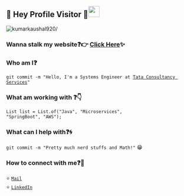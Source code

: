 <!--<p align="center">
  <img src="https://github.com/kumarkaushal920/kumarkaushal920/readme.gif">
</p> -->
 
## :rainbow: Hey Profile Visitor :eyes:<img src="https://raw.githubusercontent.com/iampavangandhi/iampavangandhi/master/gifs/Hi.gif" width="30px">
<p align="left"> <img src=https://komarev.com/ghpvc/?username=kumarkaushal920 alt=kumarkaushal920/></p>


### Wanna stalk my website:question::point_right: [Click Here](https://kumarkaushal920.github.io/):sparkles:

### Who am I:question: 
<code>git commit -m "Hello, I'm a Systems Engineer at [Tata Consultancy Services](https://www.tcs.com/)"</code>

### What am working with :question::point_down:	
<code>List<String> list = List.of("Java", "Microservices", "SpringBoot", "AWS"); </code>


### What can I help with:question::cyclone:
<code>git commit -m "Pretty much nerd stuffs and Math!"</code> :grin:

### How to connect with me:question::email:
:star: <code>[Mail](mailto:kumarkaushal920.ai@gmail.com)</code>    
:star: <code>[LinkedIn](https://www.linkedin.com/in/koushalkumar/)</code>  

